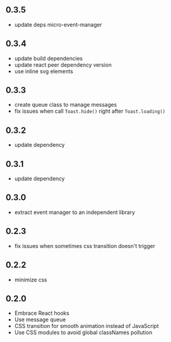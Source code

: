 ## 0.3.5

- update deps micro-event-manager

## 0.3.4

- update build dependencies
- update react peer dependency version
- use inline svg elements

## 0.3.3

- create queue class to manage messages
- fix issues when call `Toast.hide()` right after `Toast.loading()`

## 0.3.2

- update dependency

## 0.3.1

- update dependency

## 0.3.0

- extract event manager to an independent library

## 0.2.3

- fix issues when sometimes css transition doesn't trigger

## 0.2.2

- minimize css

## 0.2.0

- Embrace React hooks
- Use message queue
- CSS transition for smooth animation instead of JavaScript
- Use CSS modules to avoid global classNames pollution
